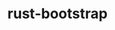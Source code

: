 ---
title: "rust-bootstrap"
layout: cache
categories: [package, develop-2024-11-10]
meta: {"versions": ["1.81.0"], "compilers": ["apple-clang@=15.0.0", "gcc@=10.2.1", "gcc@=11.1.0", "gcc@=11.4.0", "gcc@=13.2.0", "gcc@=7.5.0", "gcc@=9.4.0", "oneapi@=2024.2.1"], "oss": ["centos7", "ubuntu18.04", "ubuntu20.04", "ubuntu22.04", "ubuntu24.04", "ventura"], "platforms": ["darwin", "linux"], "targets": ["aarch64", "neoverse_v1", "neoverse_v2", "ppc64le", "x86_64_v3"], "stacks": ["data-vis-sdk", "developer-tools-darwin", "developer-tools-manylinux2014", "e4s", "e4s-neoverse-v2", "e4s-neoverse_v1", "e4s-oneapi", "e4s-power", "ml-darwin-aarch64-mps", "ml-linux-aarch64-cpu", "ml-linux-aarch64-cuda", "ml-linux-x86_64-cpu", "ml-linux-x86_64-cuda", "ml-linux-x86_64-rocm", "radiuss", "root"], "num_specs": 11, "num_specs_by_stack": {"developer-tools-darwin": 1, "ml-darwin-aarch64-mps": 1, "root": 11, "developer-tools-manylinux2014": 1, "radiuss": 1, "e4s-power": 1, "data-vis-sdk": 1, "e4s-neoverse_v1": 1, "e4s-neoverse-v2": 1, "e4s": 1, "e4s-oneapi": 1, "ml-linux-aarch64-cpu": 1, "ml-linux-aarch64-cuda": 1, "ml-linux-x86_64-rocm": 1, "ml-linux-x86_64-cuda": 1, "ml-linux-x86_64-cpu": 1}}
spec_details: [{"hash": "wfysqeixzbvrl3u2hbkp4bj5zmhiackl", "compiler": "apple-clang@=15.0.0", "versions": ["1.81.0"], "os": "ventura", "platform": "darwin", "target": "aarch64", "variants": ["build_system=generic"], "stacks": ["developer-tools-darwin", "ml-darwin-aarch64-mps", "root"], "size": "-", "tarball": "https://binaries.spack.io/develop-2024-11-10/build_cache/darwin-ventura-aarch64/apple-clang-15.0.0/rust-bootstrap-1.81.0/darwin-ventura-aarch64-apple-clang-15.0.0-rust-bootstrap-1.81.0-wfysqeixzbvrl3u2hbkp4bj5zmhiackl.spack"}, {"hash": "h37ou2m2ssf5uhbq3voecoaygppgiq5u", "compiler": "gcc@=10.2.1", "versions": ["1.81.0"], "os": "centos7", "platform": "linux", "target": "x86_64_v3", "variants": ["build_system=generic"], "stacks": ["developer-tools-manylinux2014", "root"], "size": "-", "tarball": "https://binaries.spack.io/develop-2024-11-10/build_cache/linux-centos7-x86_64_v3/gcc-10.2.1/rust-bootstrap-1.81.0/linux-centos7-x86_64_v3-gcc-10.2.1-rust-bootstrap-1.81.0-h37ou2m2ssf5uhbq3voecoaygppgiq5u.spack"}, {"hash": "h5htzkhm2mlict6izas4two6ez6ww4nj", "compiler": "gcc@=7.5.0", "versions": ["1.81.0"], "os": "ubuntu18.04", "platform": "linux", "target": "x86_64_v3", "variants": ["build_system=generic"], "stacks": ["radiuss", "root"], "size": "-", "tarball": "https://binaries.spack.io/develop-2024-11-10/build_cache/linux-ubuntu18.04-x86_64_v3/gcc-7.5.0/rust-bootstrap-1.81.0/linux-ubuntu18.04-x86_64_v3-gcc-7.5.0-rust-bootstrap-1.81.0-h5htzkhm2mlict6izas4two6ez6ww4nj.spack"}, {"hash": "3r7thgvvdgeplc6wudlmzcljep2lckff", "compiler": "gcc@=9.4.0", "versions": ["1.81.0"], "os": "ubuntu20.04", "platform": "linux", "target": "ppc64le", "variants": ["build_system=generic"], "stacks": ["root", "e4s-power"], "size": "-", "tarball": "https://binaries.spack.io/develop-2024-11-10/build_cache/linux-ubuntu20.04-ppc64le/gcc-9.4.0/rust-bootstrap-1.81.0/linux-ubuntu20.04-ppc64le-gcc-9.4.0-rust-bootstrap-1.81.0-3r7thgvvdgeplc6wudlmzcljep2lckff.spack"}, {"hash": "shir35c42govrxbmji27q7s4xwufxcvd", "compiler": "gcc@=11.1.0", "versions": ["1.81.0"], "os": "ubuntu20.04", "platform": "linux", "target": "x86_64_v3", "variants": ["build_system=generic"], "stacks": ["data-vis-sdk", "root"], "size": "-", "tarball": "https://binaries.spack.io/develop-2024-11-10/build_cache/linux-ubuntu20.04-x86_64_v3/gcc-11.1.0/rust-bootstrap-1.81.0/linux-ubuntu20.04-x86_64_v3-gcc-11.1.0-rust-bootstrap-1.81.0-shir35c42govrxbmji27q7s4xwufxcvd.spack"}, {"hash": "jy4q552ks5rel2elmdhn7dzy5qvjr3ri", "compiler": "gcc@=11.4.0", "versions": ["1.81.0"], "os": "ubuntu22.04", "platform": "linux", "target": "neoverse_v1", "variants": ["build_system=generic"], "stacks": ["root", "e4s-neoverse_v1"], "size": "-", "tarball": "https://binaries.spack.io/develop-2024-11-10/build_cache/linux-ubuntu22.04-neoverse_v1/gcc-11.4.0/rust-bootstrap-1.81.0/linux-ubuntu22.04-neoverse_v1-gcc-11.4.0-rust-bootstrap-1.81.0-jy4q552ks5rel2elmdhn7dzy5qvjr3ri.spack"}, {"hash": "z57g3dyfacc2t7yo3c6in6gbni6gpufy", "compiler": "gcc@=11.4.0", "versions": ["1.81.0"], "os": "ubuntu22.04", "platform": "linux", "target": "neoverse_v2", "variants": ["build_system=generic"], "stacks": ["e4s-neoverse-v2", "root"], "size": "-", "tarball": "https://binaries.spack.io/develop-2024-11-10/build_cache/linux-ubuntu22.04-neoverse_v2/gcc-11.4.0/rust-bootstrap-1.81.0/linux-ubuntu22.04-neoverse_v2-gcc-11.4.0-rust-bootstrap-1.81.0-z57g3dyfacc2t7yo3c6in6gbni6gpufy.spack"}, {"hash": "j3lksttsduysgqr3hiibtblokfz55kch", "compiler": "gcc@=11.4.0", "versions": ["1.81.0"], "os": "ubuntu22.04", "platform": "linux", "target": "x86_64_v3", "variants": ["build_system=generic"], "stacks": ["e4s", "root"], "size": "-", "tarball": "https://binaries.spack.io/develop-2024-11-10/build_cache/linux-ubuntu22.04-x86_64_v3/gcc-11.4.0/rust-bootstrap-1.81.0/linux-ubuntu22.04-x86_64_v3-gcc-11.4.0-rust-bootstrap-1.81.0-j3lksttsduysgqr3hiibtblokfz55kch.spack"}, {"hash": "znk5ssxypalkvcg6juodgqpqob6ouzxg", "compiler": "oneapi@=2024.2.1", "versions": ["1.81.0"], "os": "ubuntu22.04", "platform": "linux", "target": "x86_64_v3", "variants": ["build_system=generic"], "stacks": ["e4s-oneapi", "root"], "size": "-", "tarball": "https://binaries.spack.io/develop-2024-11-10/build_cache/linux-ubuntu22.04-x86_64_v3/oneapi-2024.2.1/rust-bootstrap-1.81.0/linux-ubuntu22.04-x86_64_v3-oneapi-2024.2.1-rust-bootstrap-1.81.0-znk5ssxypalkvcg6juodgqpqob6ouzxg.spack"}, {"hash": "2s5but5l5r4ucoofuhihsy7z7wzkrkz4", "compiler": "gcc@=13.2.0", "versions": ["1.81.0"], "os": "ubuntu24.04", "platform": "linux", "target": "aarch64", "variants": ["build_system=generic"], "stacks": ["root", "ml-linux-aarch64-cpu", "ml-linux-aarch64-cuda"], "size": "-", "tarball": "https://binaries.spack.io/develop-2024-11-10/build_cache/linux-ubuntu24.04-aarch64/gcc-13.2.0/rust-bootstrap-1.81.0/linux-ubuntu24.04-aarch64-gcc-13.2.0-rust-bootstrap-1.81.0-2s5but5l5r4ucoofuhihsy7z7wzkrkz4.spack"}, {"hash": "lcczghpjoq4o7nre4gogmf3lpis7jxr5", "compiler": "gcc@=13.2.0", "versions": ["1.81.0"], "os": "ubuntu24.04", "platform": "linux", "target": "x86_64_v3", "variants": ["build_system=generic"], "stacks": ["ml-linux-x86_64-rocm", "ml-linux-x86_64-cuda", "ml-linux-x86_64-cpu", "root"], "size": "-", "tarball": "https://binaries.spack.io/develop-2024-11-10/build_cache/linux-ubuntu24.04-x86_64_v3/gcc-13.2.0/rust-bootstrap-1.81.0/linux-ubuntu24.04-x86_64_v3-gcc-13.2.0-rust-bootstrap-1.81.0-lcczghpjoq4o7nre4gogmf3lpis7jxr5.spack"}]
---